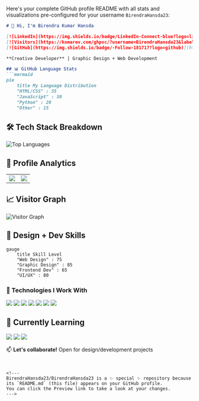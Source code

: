 Here's your complete GitHub profile README with all stats and visualizations pre-configured for your username `BirendraHansda23`:

```markdown
# 👋 Hi, I'm Birendra Kumar Hansda

[![LinkedIn](https://img.shields.io/badge/LinkedIn-Connect-blue?logo=linkedin)](https://www.linkedin.com/in/birendra-kumar-hansda)
[![Visitors](https://komarev.com/ghpvc/?username=BirendraHansda23&label=Profile%20Views&color=0e75b6)](https://github.com/BirendraHansda23)
[![GitHub](https://img.shields.io/badge/-Follow-181717?logo=github)](https://github.com/BirendraHansda23)

**Creative Developer** | Graphic Design + Web Development

## 📊 GitHub Language Stats
```mermaid
pie
    title My Language Distribution
    "HTML/CSS" : 35
    "JavaScript" : 30
    "Python" : 20
    "Other" : 15
```

## 🛠 Tech Stack Breakdown
![Top Languages](https://github-readme-stats.vercel.app/api/top-langs/?username=BirendraHansda23&layout=compact&langs_count=8&theme=dracula&hide_border=true)

## 🌟 Profile Analytics
<table>
  <tr>
    <td>
      <img src="https://github-readme-stats.vercel.app/api?username=BirendraHansda23&show_icons=true&theme=radical&include_all_commits=true" />
    </td>
    <td>
      <img src="https://github-readme-streak-stats.herokuapp.com/?user=BirendraHansda23&theme=radical" />
    </td>
  </tr>
</table>

## 📈 Visitor Graph
![Visitor Graph](https://activity-graph.herokuapp.com/graph?username=BirendraHansda23&theme=react-dark&area=true&hide_border=true)

## 🎨 Design + Dev Skills
```mermaid
gauge
    title Skill Level
    "Web Design" : 75
    "Graphic Design" : 85
    "Frontend Dev" : 65
    "UI/UX" : 80
```

### 🔧 Technologies I Work With
<p>
  <img src="https://img.shields.io/badge/Adobe%20Photoshop-31A8FF?logo=adobephotoshop&logoColor=white" />
  <img src="https://img.shields.io/badge/Illustrator-FF9A00?logo=adobeillustrator&logoColor=white" />
  <img src="https://img.shields.io/badge/Figma-F24E1E?logo=figma&logoColor=white" />
  <img src="https://img.shields.io/badge/HTML5-E34F26?logo=html5&logoColor=white" />
  <img src="https://img.shields.io/badge/CSS3-1572B6?logo=css3&logoColor=white" />
  <img src="https://img.shields.io/badge/JavaScript-F7DF1E?logo=javascript&logoColor=black" />
  <img src="https://img.shields.io/badge/React-61DAFB?logo=react&logoColor=black" />
</p>

## 📌 Currently Learning
<p>
  <img src="https://img.shields.io/badge/Next.js-000000?logo=nextdotjs" />
  <img src="https://img.shields.io/badge/Tailwind_CSS-06B6D4?logo=tailwind-css" />
  <img src="https://img.shields.io/badge/Three.js-000000?logo=threedotjs" />
</p>

📫 **Let's collaborate!** Open for design/development projects
```


<!---
BirendraHansda23/BirendraHansda23 is a ✨ special ✨ repository because its `README.md` (this file) appears on your GitHub profile.
You can click the Preview link to take a look at your changes.
--->
